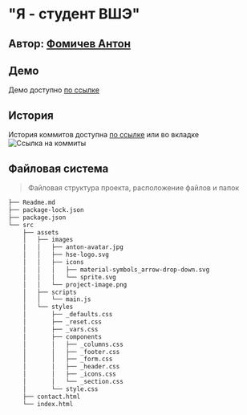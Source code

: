 # "Я - студент ВШЭ"

## Автор: [Фомичев Антон](https://github.com/fluxionbeats)

## Демо

Демо доступно [по ссылке](https://fluxionbeats.github.io/hse-3year-web/src/)

## История

История коммитов доступна [по ссылке](https://github.com/fluxionbeats/hse-3year-web/commits/master) или во вкладке
![Ссылка на коммиты](https://i.imgur.com/hqi94KG.png)

## Файловая система

> Файловая структура проекта, расположение файлов и папок

```bash
├── Readme.md
├── package-lock.json
├── package.json
└── src
    ├── assets
    │   ├── images
    │   │   ├── anton-avatar.jpg
    │   │   ├── hse-logo.svg
    │   │   ├── icons
    │   │   │   ├── material-symbols_arrow-drop-down.svg
    │   │   │   └── sprite.svg
    │   │   └── project-image.png
    │   ├── scripts
    │   │   └── main.js
    │   └── styles
    │       ├── _defaults.css
    │       ├── _reset.css
    │       ├── _vars.css
    │       ├── components
    │       │   ├── _columns.css
    │       │   ├── _footer.css
    │       │   ├── _form.css
    │       │   ├── _header.css
    │       │   ├── _icons.css
    │       │   └── _section.css
    │       └── style.css
    ├── contact.html
    └── index.html
```
